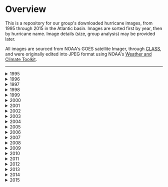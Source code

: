 # Overview 
This is a repository for our group's downloaded hurricane images, from 1995 through 2015 in the Atlantic basin. Images are sorted first by year, then by hurricane name. Image details (size, group analysis) may be provided later.

All images are sourced from NOAA's GOES satellite Imager, through [CLASS](https://www.class.ncdc.noaa.gov/saa/products/welcome), and were originally edited into JPEG format using NOAA's [Weather and Climate Toolkit](https://www.ncdc.noaa.gov/wct/).
* * *
<details>
  <summary>1995</summary>
  hurricanes here
</details>
<details>
  <summary>1996</summary>
</details>
<details>
  <summary>1997</summary>
</details>
<details>
  <summary>1998</summary>
</details>
<details>
  <summary>1999</summary>
</details>
<details>
  <summary>2000</summary>
</details>
<details>
  <summary>2001</summary>
</details>
<details>
  <summary>2002</summary>
</details>
<details>
  <summary>2003</summary>
</details>
<details>
  <summary>2004</summary>
</details>
<details>
  <summary>2005</summary>
</details>
<details>
  <summary>2006</summary>
</details>
<details>
  <summary>2007</summary>
</details>
<details>
  <summary>2008</summary>
</details>
<details>
  <summary>2009</summary>
</details>
<details>
  <summary>2010</summary>
</details>
<details>
  <summary>2011</summary>
</details>
<details>
  <summary>2012</summary>
</details>
<details>
  <summary>2013</summary>
</details>
<details>
  <summary>2014</summary>
</details>
<details>
  <summary>2015</summary>
</details>
